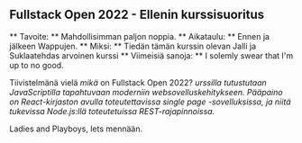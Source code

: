 ## Fullstack Open 2022 - Ellenin kurssisuoritus ##

** Tavoite: ** Mahdollisimman paljon noppia.
** Aikataulu: ** Ennen ja jälkeen Wappujen.
** Miksi: ** Tiedän tämän kurssin olevan Jalli ja Suklaatehdas arvoinen kurssi
** Viimeisiä sanoja: ** I solemly swear that I'm up to no good. 

Tiivistelmänä vielä _mikä_ on Fullstack Open 2022?
_urssilla tutustutaan JavaScriptilla tapahtuvaan moderniin websovelluskehitykseen. Pääpaino on React-kirjaston avulla toteutettavissa single page -sovelluksissa, ja niitä tukevissa Node.js:llä toteutetuissa REST-rajapinnoissa._

Ladies and Playboys, lets mennään.
